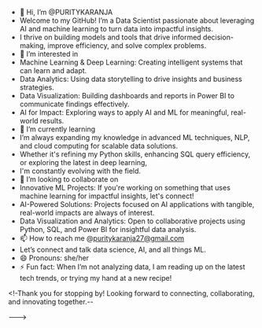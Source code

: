 - 👋 Hi, I’m @PURITYKARANJA
- Welcome to my GitHub! I’m a Data Scientist passionate about leveraging AI and machine learning to turn data into impactful insights.
- I thrive on building models and tools that drive informed decision-making, improve efficiency, and solve complex problems.
- 👀 I’m interested in
-  Machine Learning & Deep Learning: Creating intelligent systems that can learn and adapt.
-  Data Analytics: Using data storytelling to drive insights and business strategies.
-  Data Visualization: Building dashboards and reports in Power BI to communicate findings effectively.
- AI for Impact: Exploring ways to apply AI and ML for meaningful, real-world results.
- 🌱 I’m currently learning
-  I’m always expanding my knowledge in advanced ML techniques, NLP, and cloud computing for scalable data solutions.
-   Whether it's refining my Python skills, enhancing SQL query efficiency, or exploring the latest in deep learning,
-   I'm constantly evolving with the field.
- 💞️ I’m looking to collaborate on
-  Innovative ML Projects: If you're working on something that uses machine learning for impactful insights, let's connect!
-  AI-Powered Solutions: Projects focused on AI applications with tangible, real-world impacts are always of interest.
-  Data Visualization and Analytics: Open to collaborative projects using Python, SQL, and Power BI for insightful data analysis.
- 📫 How to reach me @puritykaranja27@gmail.com
- Let’s connect and talk data science, AI, and all things ML.
- 😄 Pronouns: she/her
- ⚡ Fun fact: When I’m not analyzing data, I am reading up on the latest tech trends, or trying my hand at a new recipe!

<!-Thank you for stopping by! Looking forward to connecting, collaborating, and innovating together.--

--->
